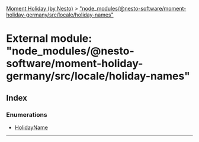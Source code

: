 [Moment Holiday (by Nesto)](../README.md) > ["node_modules/@nesto-software/moment-holiday-germany/src/locale/holiday-names"](../modules/_node_modules__nesto_software_moment_holiday_germany_src_locale_holiday_names_.md)

# External module: "node_modules/@nesto-software/moment-holiday-germany/src/locale/holiday-names"

## Index

### Enumerations

* [HolidayName](../enums/_node_modules__nesto_software_moment_holiday_germany_src_locale_holiday_names_.holidayname.md)

---

